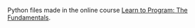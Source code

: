 Python files made in the online course [Learn to Program: The Fundamentals](https://www.coursera.org/learn/learn-to-program).
